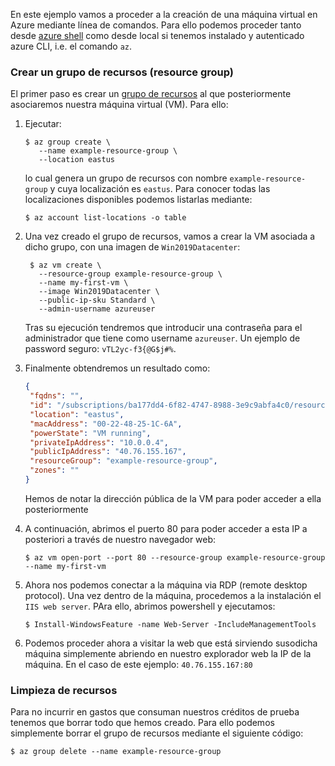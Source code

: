 En este ejemplo vamos a proceder a la creación de una máquina virtual
en Azure mediante línea de comandos. Para ello podemos proceder tanto desde
[azure shell](https://shell.azure.com/bash) como desde local si tenemos 
instalado y autenticado azure CLI, i.e. el comando `az`.

### Crear un grupo de recursos (resource group)

El primer paso es crear un [grupo de recursos](https://docs.microsoft.com/es-es/azure/azure-resource-manager/management/manage-resource-groups-portal) al 
que posteriormente asociaremos nuestra máquina virtual (VM). 
Para ello:

1. Ejecutar: 
   ```shell
   $ az group create \
      --name example-resource-group \
      --location eastus
   ```
   lo cual genera un grupo de recursos con nombre `example-resource-group` y
   cuya localización es `eastus`. Para conocer todas las localizaciones disponibles 
   podemos listarlas mediante:

   ````shell
   $ az account list-locations -o table
   ````

2. Una vez creado el grupo de recursos, vamos a crear la VM asociada a dicho 
   grupo, con una imagen de `Win2019Datacenter`:
   ```shell
    $ az vm create \
      --resource-group example-resource-group \
      --name my-first-vm \
      --image Win2019Datacenter \
      --public-ip-sku Standard \
      --admin-username azureuser
   ```
   Tras su ejecución tendremos que introducir una contraseña para el administrador 
   que tiene como username `azureuser`. Un ejemplo de password seguro: `vTL2yc-f3{@G$j#%`.
   
3. Finalmente obtendremos un resultado como:
   ```json
   {
    "fqdns": "",
    "id": "/subscriptions/ba177dd4-6f82-4747-8988-3e9c9abfa4c0/resourceGroups/example-resource-group/providers/Microsoft.Compute/virtualMachines/my-first-vm",
    "location": "eastus",
    "macAddress": "00-22-48-25-1C-6A",
    "powerState": "VM running",
    "privateIpAddress": "10.0.0.4",
    "publicIpAddress": "40.76.155.167",
    "resourceGroup": "example-resource-group",
    "zones": ""
   }
   ```
   Hemos de notar la dirección pública de la VM para poder acceder a ella posteriormente

4. A continuación, abrimos el puerto 80 para poder acceder a esta IP a posteriori a través de nuestro
   navegador web:
   ```shell
   $ az vm open-port --port 80 --resource-group example-resource-group --name my-first-vm
   ```
   
5. Ahora nos podemos conectar a la máquina via RDP (remote desktop protocol). 
   Una vez dentro de la máquina, procedemos a la instalación el `IIS web server`. 
   PAra ello, abrimos powershell y ejecutamos:
   
   ```shell
   $ Install-WindowsFeature -name Web-Server -IncludeManagementTools
   ```

6. Podemos proceder ahora a visitar la web que está sirviendo susodicha máquina
   simplemente abriendo en nuestro explorador web la IP de la máquina. 
   En el caso de este ejemplo: `40.76.155.167:80`
   
### Limpieza de recursos

Para no incurrir en gastos que consuman nuestros créditos de prueba tenemos que borrar
todo que hemos creado. Para ello podemos simplemente borrar el grupo de recursos mediante 
el siguiente código:

```shell
$ az group delete --name example-resource-group
```

